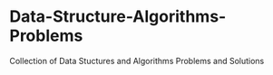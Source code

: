 # Data-Structure-Algorithms-Problems
Collection of Data Stuctures and Algorithms Problems and Solutions
